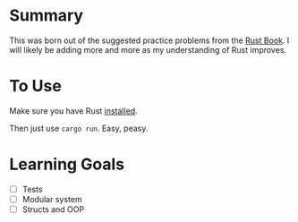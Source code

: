 # Summary

This was born out of the suggested practice problems from the [Rust Book](https://doc.rust-lang.org/book/ch08-03-hash-maps.html#summary).
I will likely be adding more and more as my understanding of Rust improves.

# To Use

Make sure you have Rust [installed](https://www.rust-lang.org/tools/install).

Then just use `cargo run`. Easy, peasy.

# Learning Goals

- [ ] Tests
- [ ] Modular system
- [ ] Structs and OOP

